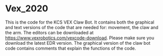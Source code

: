 # Vex_2020

This is the code for the KCS VEX Claw Bot.
It contains both the graphical and text versions of the code that are needed for: movement, the claw and the arm.
The editors can be downloaded at https://www.vexrobotics.com/vexcode-download. Please make sure you download the latest EDR version.
The graphical version of the claw bot code contains comments that explain the functions of the code.
